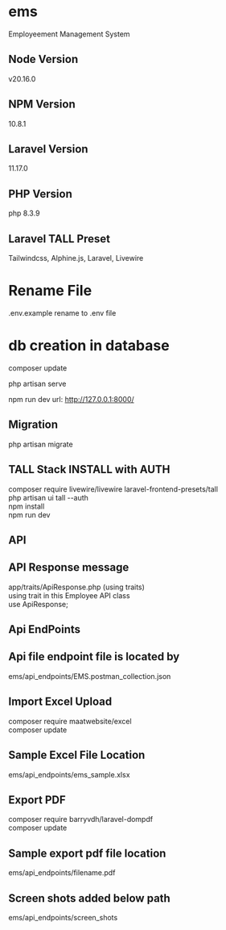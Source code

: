 # ems
Employeement Management System

## Node Version
v20.16.0
## NPM Version
10.8.1
## Laravel Version
11.17.0
## PHP Version
php 8.3.9
## Laravel TALL Preset
Tailwindcss,
Alphine.js,
Laravel,
Livewire
# Rename File #
.env.example rename to .env file
# db creation in database

 composer update

 php artisan serve

 npm run dev
 url: http://127.0.0.1:8000/

 ## Migration ##

php artisan migrate



## TALL Stack INSTALL with AUTH
composer require livewire/livewire laravel-frontend-presets/tall
<br>
php artisan ui tall --auth
<br>
npm install
<br>
npm run dev
## API
## API Response message
app/traits/ApiResponse.php (using traits)
<br>
using trait in this Employee API class
<br>
  use ApiResponse;
## Api EndPoints

## Api file endpoint file is located by 

ems/api_endpoints/EMS.postman_collection.json
## Import Excel Upload

composer require maatwebsite/excel
<br>
composer update
<br>

## Sample Excel File Location
ems/api_endpoints/ems_sample.xlsx

##  Export PDF

composer require barryvdh/laravel-dompdf
<br>
composer update
<br>

## Sample export pdf file location
ems/api_endpoints/filename.pdf
## Screen shots added below path
ems/api_endpoints/screen_shots
